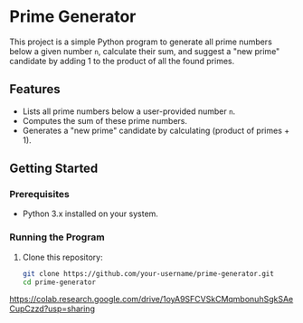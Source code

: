 # Prime Generator

This project is a simple Python program to generate all prime numbers below a given number `n`, calculate their sum, and suggest a "new prime" candidate by adding 1 to the product of all the found primes.

## Features
- Lists all prime numbers below a user-provided number `n`.
- Computes the sum of these prime numbers.
- Generates a "new prime" candidate by calculating (product of primes + 1).

## Getting Started

### Prerequisites
- Python 3.x installed on your system.

### Running the Program
1. Clone this repository:
   ```bash
   git clone https://github.com/your-username/prime-generator.git
   cd prime-generator

https://colab.research.google.com/drive/1oyA9SFCVSkCMqmbonuhSgkSAeCupCzzd?usp=sharing
